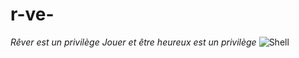 # r-ve-
*Rêver est un privilège* 
_*Jouer et être heureux est un privilège*_
![Shell](https:/www.imagecv.fr/Screenshot_20250403_154805_Google.jpg)
